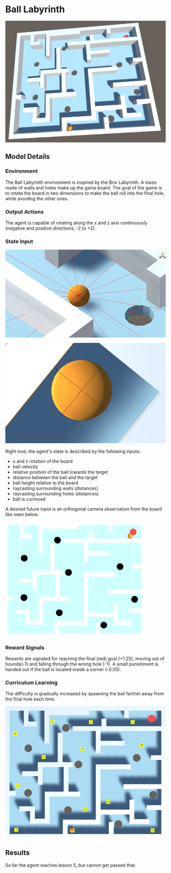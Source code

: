 
# Ball Labyrinth

![Environment](images/BallLabyrinth/environment.png)

## Model Details

### Environment

The Ball Labyrinth environment is inspired by the Brio Labyrinth. A maze made of walls and holes make up the game board. The goal of the game is to rotate the board in two dimensions to make the ball roll into the final hole, while avoiding the other ones.

### Output Actions

The agent is capable of rotating along the x and z axis continuously (negative and positive directions, -2 to +2).

### State Input

![Raycasts](images/BallLabyrinth/rays.png)

![Is Cornered](images/BallLabyrinth/iscornered.png)

Right now, the agent's state is described by the following inputs:

- x and z rotation of the board
- ball velocity
- relative position of the ball towards the target
- distance between the ball and the target
- ball height relative to the board
- raycasting surrounding walls (distances)
- raycasting surrounding holes (distances)
- ball is cornored


A desired future input is an orthogonal camera observation from the board like seen below.

![Input Camera](images/BallLabyrinth/cameraInput.png)

### Reward Signals

Rewards are signaled for reaching the final (red) goal (+1.25), moving out of bounds(-1) and falling through the wrong hole (-1). A small punishment is handed out if the ball is located inside a corner (-0.05).

### Curriculum Learning

The difficulty is gradually increased by spawning the ball farther away from the final hole each time.

![Input Camera](images/BallLabyrinth/curriculum.png)

## Results
So far the agent reaches lesson 5, but cannot get passed that.
